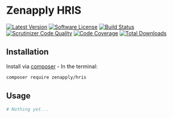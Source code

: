 # Zenapply HRIS
[![Latest Version](https://img.shields.io/github/release/zenapply/hris.svg?style=flat-square)](https://github.com/zenapply/hris/releases)
[![Software License](https://img.shields.io/badge/license-MIT-brightgreen.svg?style=flat-square)](LICENSE.md)
[![Build Status](https://travis-ci.org/zenapply/hris.svg?branch=master)](https://travis-ci.org/zenapply/hris)
[![Scrutinizer Code Quality](https://scrutinizer-ci.com/g/zenapply/hris/badges/quality-score.png?b=master)](https://scrutinizer-ci.com/g/zenapply/hris/?branch=master)
[![Code Coverage](https://scrutinizer-ci.com/g/zenapply/hris/badges/coverage.png?b=master)](https://scrutinizer-ci.com/g/zenapply/hris/?branch=master)
[![Total Downloads](https://img.shields.io/packagist/dt/zenapply/hris.svg?style=flat-square)](https://packagist.org/packages/zenapply/hris)


## Installation

Install via [composer](https://getcomposer.org/) - In the terminal:
```bash
composer require zenapply/hris
```

## Usage
```php
# Nothing yet...
```
